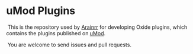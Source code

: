 # uMod Plugins
​	This is the repository used by [Arainrr](https://umod.org/user/Arainrr) for developing Oxide plugins, which contains the plugins published on [uMod](https://umod.org/).

​	You are welcome to send issues and pull requests.

